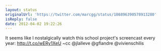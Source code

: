 ```yaml
---
layout: status
originalUrl: 'https://twitter.com/marcgg/status/186896390578913280'
isReply: false
date: 2012-04-02 19:22:26
---
```


It seems like I nostalgically watch this school project's screencast every year: http://t.co/wERy1XeU ~cc @jlalleve @gflandre @vivienschilis
